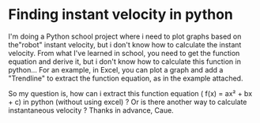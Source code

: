 
# Finding instant velocity in python

I'm doing a Python school project where i need to plot graphs based on the"robot" instant velocity, but i don't know how to calculate the instant velocity.
From what I've learned in school, you need to get the function equation and derive it, but i don't know how to calculate this function in python...
For an example, in Excel, you can plot a graph and add a "Trendline" to extract the function equation, as in the example attached.

So my question is, how can i extract this function equation ( f(x) = ax² + bx + c) in python (without using excel) ? Or is there another way to calculate instantaneous velocity ?
Thanks in advance,
Caue.

        